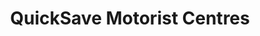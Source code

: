 ---
title: "QuickSave Motorist Centres"
url: /blackpool/quicksave-motorist-centres/
shop: Autowerkstatt
---